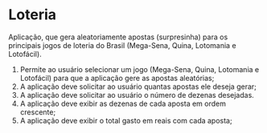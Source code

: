 # Loteria

Aplicação, que gera aleatoriamente apostas (surpresinha) para os principais jogos de loteria do Brasil (Mega-Sena, Quina, Lotomania e Lotofácil).

1. Permite ao usuário selecionar um jogo (Mega-Sena, Quina, Lotomania e Lotofácil) para que a aplicação gere as apostas aleatórias;
2. A aplicação deve solicitar ao usuário quantas apostas ele deseja gerar;
3. A aplicação deve solicitar ao usuário o número de dezenas desejadas. 
4. A aplicação deve exibir as dezenas de cada aposta em ordem crescente;
5. A aplicação deve exibir o total gasto em reais com cada aposta;
